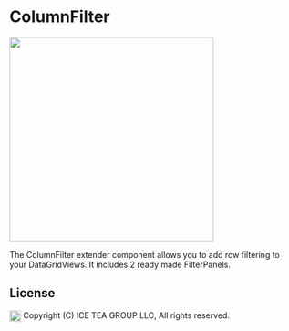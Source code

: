 ColumnFilter
====

<img src="https://raw.githubusercontent.com/iceteagroup/wisej-extensions/master/Support/Images/ColumnFilter.png" width="358">

The ColumnFilter extender component allows you to add row filtering to your DataGridViews. It includes 2 ready made FilterPanels.

License
-------
<img src="http://iceteagroup.com/wp-content/uploads/2017/01/Square-64x64-trasp.png" height="20" align="top"> Copyright (C) ICE TEA GROUP LLC, All rights reserved.
